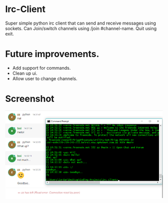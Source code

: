 # Irc-Client
Super simple python irc client that can send and receive messages using sockets. Can Join/switch channels using /join #channel-name. Quit using exit.

# Future improvements.
- Add support for commands.
- Clean up ui.
- Allow user to change channels.

# Screenshot
![](img/irc1.png)

